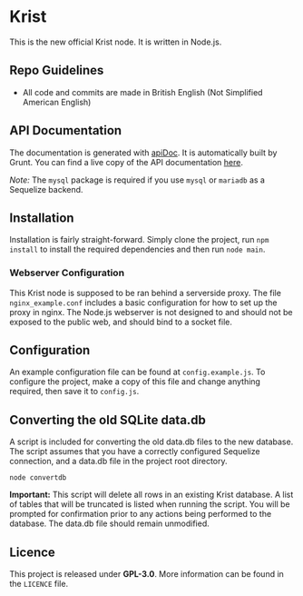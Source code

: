 # Krist

This is the new official Krist node. It is written in Node.js.

## Repo Guidelines
- All code and commits are made in British English (Not Simplified American English)


## API Documentation

The documentation is generated with [apiDoc](http://apidocjs.com). It is automatically built by Grunt. You can find a
live copy of the API documentation [here](http://krist.ceriat.net/docs).

_Note:_ The `mysql` package is required if you use `mysql` or `mariadb` as a Sequelize backend.

## Installation

Installation is fairly straight-forward. Simply clone the project, run `npm install` to install the required
dependencies and then run `node main`.

### Webserver Configuration

This Krist node is supposed to be ran behind a serverside proxy. The file `nginx_example.conf` includes a basic
configuration for how to set up the proxy in nginx. The Node.js webserver is not designed to and should not be exposed
to the public web, and should bind to a socket file.

## Configuration

An example configuration file can be found at `config.example.js`. To configure the project, make a copy of this
file and change anything required, then save it to `config.js`.

## Converting the old SQLite data.db

A script is included for converting the old data.db files to the new database. The script assumes that you have
a correctly configured Sequelize connection, and a data.db file in the project root directory.

```
node convertdb
```

**Important:** This script will delete all rows in an existing Krist database. A list of tables that will be truncated
is listed when running the script. You will be prompted for confirmation prior to any actions being performed to
the database. The data.db file should remain unmodified.

## Licence

This project is released under **GPL-3.0**. More information can be found in the `LICENCE` file.
